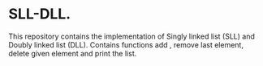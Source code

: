 # SLL-DLL.
This repository contains the implementation of Singly linked list (SLL) and Doubly linked list (DLL).
Contains functions add , remove last element, delete given element and print the list.
